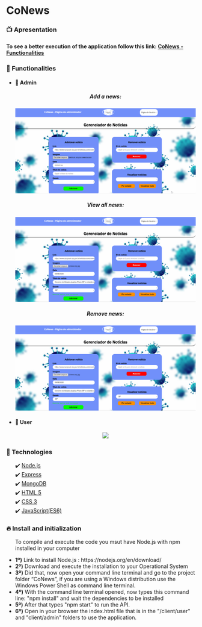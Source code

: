 # CoNews

<h3>📺 Apresentation </h3>
<h4>To see a better execution of the application follow this link: <a href="https://youtu.be/LZd6BWTIXDI">CoNews - Functionalities</a> </h4>

<h3>🔧 Functionalities </h3>
<ul>
  <li>
    <h4>🔐 Admin </h4>
    <div align="center">
      <h5>Add a news:</h5>
      <img src="./client/images/admin_demo1.gif"/>
    </div>
    <div align="center">
      <h5>View all news:</h5>
      <img src="./client/images/admin_demo2.gif"/>
    </div>
    <div align="center">
      <h5>Remove news:</h5>
      <img src="./client/images/admin_demo3.gif"/>
    </div>
  </li>
  <li>
    <h4>👥 User </h4>
    <div align="center">
      <img src="./client/images/user_demo1.gif"/>
    </div>
  </li>
</ul>

<h3>🚀  Technologies</h3>
<ul style="list-style-type:none;">
  <li>
        ✔️ <a  href="https://nodejs.org/en/" target="blank">Node.js</a>
    </li>
    <li>
        ✔️ <a  href="https://expressjs.com/pt-br/" target="blank">Express</a>
    </li>
    <li>
        ✔️ <a  href="https://www.mongodb.com/" target="blank">MongoDB</a>
    </li>
    <li>
        ✔️ <a  href="https://developer.mozilla.org/pt-BR/docs/Web/HTML" target="blank">HTML 5</a>
    </li>
    <li>
        ✔️ <a  href="https://developer.mozilla.org/pt-BR/docs/Web/CSS" target="blank">CSS 3</a>
    </li>
    <li>
        ✔️ <a  href="https://developer.mozilla.org/pt-BR/docs/Aprender/JavaScript" target="blank">JavaScript(ES6)</a>
    </li>
</ul>
<h3>🔥 Install and initialization</h3>
<ul>
<p>To compile and execute the code you msut have Node.js  with npm installed in your computer</p>
	<li><b>1º)</b> Link to install Node.js : https://nodejs.org/en/download/</li>
	<li><b>2º)</b> Download and execute the installation to your Operational System</li>
	<li><b>3º)</b> Did that, now open your command line terminal and go to the project folder “CoNews”, if you are using a Windows distribution use the Windows Power Shell as command line terminal.</li>
	<li><b>4º)</b> With the command line terminal opened, now types this command line: "npm install" and wait the dependencies to be installed</li>
	<li><b>5º)</b> After that types "npm start" to run the API.</li>
	<li><b>6º)</b> Open in your browser the index.html file that is in the "/client/user" and "client/admin" folders to use the application.</li>
</ul>


